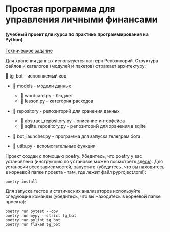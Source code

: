 # Простая программа для управления личными финансами
#### (учебный проект для курса по практике программирования на Python)

[Техническое задание](specification.md)

Для хранения данных используется паттерн Репозиторий. Структура файлов
и каталогов (модулей и пакетов) отражает архитектуру:

📁 tg_bot - исполняемый код 

- 📁 models - модели данных

    - 📄 wordcard.py - бюджет
    - 📄 lesson.py - категория расходов

- 📁 repository - репозиторий для хранения данных

    - 📄 abstract_repository.py - описание интерфейса
    - 📄 sqlite_repository.py - репозиторий для хранения в sqlite

- 📄 bot_launcher.py - программа для запуска телеграм бота
- 📄 utils.py - вспомогательные функции

Проект создан с помощью poetry. Убедитесь, что poetry у вас установлена
(инструкцию по установке можно посмотреть [здесь](https://python-poetry.org/docs/)).
Для установки всех зависимостей, запустите (убедитесь, что вы находитесь
в корневой папке проекта - там, где лежит файл pyproject.toml):

```commandline
poetry install
```

Для запуска тестов и статических анализаторов используйте следующие команды (убедитесь, 
что вы находитесь в корневой папке проекта):
```commandline
poetry run pytest --cov
poetry run mypy --strict tg_bot
poetry run pylint tg_bot
poetry run flake8 tg_bot
```
